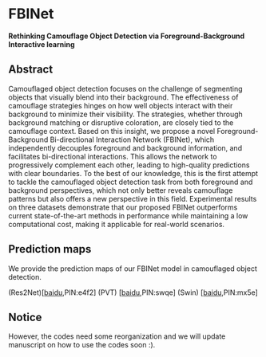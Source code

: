 
# FBINet


**Rethinking Camouflage Object Detection via Foreground-Background Interactive learning**  


## Abstract
Camouflaged object detection focuses on the challenge of segmenting objects that visually blend into their background. The effectiveness of camouflage strategies hinges on how well objects interact with their background to minimize their visibility. The strategies, whether through background matching or disruptive coloration, are closely tied to the camouflage context. Based on this insight, we propose a novel Foreground-Background Bi-directional Interaction Network (FBINet), which independently decouples foreground and background information, and facilitates bi-directional interactions. This allows the network to progressively complement each other, leading to high-quality predictions with clear boundaries. To the best of our knowledge, this is the first attempt to tackle the camouflaged object detection task from both foreground and background perspectives, which not only better reveals camouflage patterns but also offers a new perspective in this field. Experimental results on three datasets demonstrate that our proposed FBINet outperforms current state-of-the-art methods in performance while maintaining a low computational cost, making it applicable for real-world scenarios.



## Prediction maps

We provide the prediction maps of our FBINet model in camouflaged object detection.

(Res2Net)[[baidu](https://pan.baidu.com/s/1PUQ9FTbexjVF3ehNBQMumA),PIN:e4f2] 
(PVT)    [[baidu](https://pan.baidu.com/s/1ogoSWs2BZw2WG7uzxDcoZw),PIN:swqe] 
(Swin)   [[baidu](https://pan.baidu.com/s/1EhtJDnE_CLtNz1z2-f6pPg),PIN:mx5e] 

## Notice
However, the codes need some reorganization and we will update manuscript on how to use the codes soon :).
